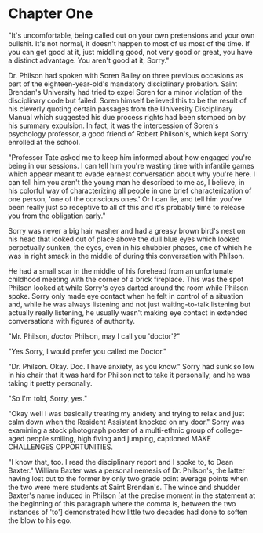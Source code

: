 # Chapter One

"It's uncomfortable, being called out on your own pretensions and your own bullshit. It's not normal, it doesn't happen to most of us most of the time. If you can get good at it, just middling good, not very good or great, you have a distinct advantage. You aren't good at it, Sorry."

Dr. Philson had spoken with Soren Bailey on three previous occasions as part of the eighteen-year-old's mandatory disciplinary probation. Saint Brendan's University had tried to expel Soren for a minor violation of the disciplinary code but failed. Soren himself believed this to be the result of his cleverly quoting certain passages from the University Disciplinary Manual which suggested his due process rights had been stomped on by his summary expulsion. In fact, it was the intercession of Soren's psychology professor, a good friend of Robert Philson's, which kept Sorry enrolled at the school.

"Professor Tate asked me to keep him informed about how engaged you're being in our sessions. I can tell him you're wasting time with infantile games which appear meant to evade earnest conversation about why you're here. I can tell him you aren't the young man he described to me as, I believe, in his colorful way of characterizing all people in one brief characterization of one person, 'one of the conscious ones.' Or I can lie, and tell him you've been really just so receptive to all of this and it's probably time to release you from the obligation early."

Sorry was never a big hair washer and had a greasy brown bird's nest on his head that looked out of place above the dull blue eyes which looked perpetually sunken, the eyes, even in his chubbier phases, one of which he was in right smack in the middle of during this conversation with Philson.

He had a small scar in the middle of his forehead from an unfortunate childhood meeting with the corner of a brick fireplace. This was the spot Philson looked at while Sorry's eyes darted around the room while Philson spoke. Sorry only made eye contact when he felt in control of a situation and, while he was always listening and not just waiting-to-talk listening but actually really listening, he usually wasn't making eye contact in extended conversations with figures of authority.

"Mr. Philson, *doctor* Philson, may I call you 'doctor'?"

"Yes Sorry, I would prefer you called me Doctor."

"Dr. Philson. Okay. Doc. I have anxiety, as you know." Sorry had sunk so low in his chair that it was hard for Philson not to take it personally, and he was taking it pretty personally.

"So I'm told, Sorry, yes."

"Okay well I was basically treating my anxiety and trying to relax and just calm down when the Resident Assistant knocked on my door." Sorry was examining a stock photograph poster of a multi-ethnic group of college-aged people smiling, high fiving and jumping, captioned MAKE CHALLENGES OPPORTUNITIES.

"I know that, too. I read the disciplinary report and I spoke to, to Dean Baxter." William Baxter was a personal nemesis of Dr. Philson's, the latter having lost out to the former by only two grade point average points when the two were mere students at Saint Brendan's. The wince and shudder Baxter's name induced in Philson [at the precise moment in the statement at the beginning of this paragraph where the comma is, between the two instances of 'to'] demonstrated how little two decades had done to soften the blow to his ego.
